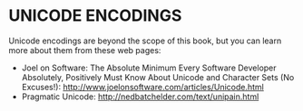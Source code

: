 # UNICODE ENCODINGS #

Unicode encodings are beyond the scope of this book, but you can learn more about them from these web pages:

- Joel on Software: The Absolute Minimum Every Software Developer Absolutely, Positively Must Know About Unicode and Character Sets (No Excuses!): http://www.joelonsoftware.com/articles/Unicode.html
- Pragmatic Unicode: http://nedbatchelder.com/text/unipain.html